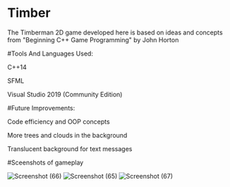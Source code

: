 # Timber
The Timberman 2D game developed here is based on ideas and concepts from "Beginning C++ Game Programming" by John Horton

#Tools And Languages Used:

C++14

SFML

Visual Studio 2019 (Community Edition) 


#Future Improvements:

Code efficiency and OOP concepts

More trees and clouds in the background

Translucent background for text messages

#Sceenshots of gameplay

![Screenshot (66)](https://user-images.githubusercontent.com/68809099/145179502-518f1b16-4599-4586-b11d-85ef8fb60e35.png)
![Screenshot (65)](https://user-images.githubusercontent.com/68809099/145179634-3aa104e3-fd42-4a58-aa02-a1130baf1386.png)
![Screenshot (67)](https://user-images.githubusercontent.com/68809099/145180069-4895b130-f041-4d0f-908c-673795e100e8.png)
